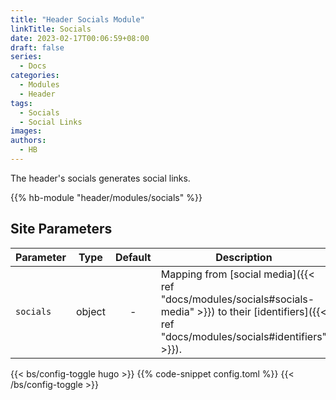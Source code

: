 ```yaml
---
title: "Header Socials Module"
linkTitle: Socials
date: 2023-02-17T00:06:59+08:00
draft: false
series:
  - Docs
categories:
  - Modules
  - Header
tags:
  - Socials
  - Social Links
images:
authors:
  - HB
---
```


The header's socials generates social links.

<!--more-->

{{% hb-module "header/modules/socials" %}}

## Site Parameters

| Parameter |  Type  | Default | Description                                     |
| --------- | :----: | :-----: | ----------------------------------------------- |
| `socials` | object |    -    | Mapping from [social media]({{< ref "docs/modules/socials#socials-media" >}}) to their [identifiers]({{< ref "docs/modules/socials#identifiers" >}}). |

{{< bs/config-toggle hugo >}}
{{% code-snippet config.toml %}}
{{< /bs/config-toggle >}}

